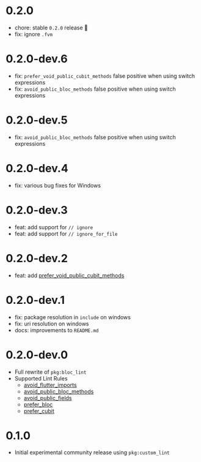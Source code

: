 # 0.2.0

- chore: stable `0.2.0` release 🎉
- fix: ignore `.fvm`

# 0.2.0-dev.6

- fix: `prefer_void_public_cubit_methods` false positive when using switch expressions
- fix: `avoid_public_bloc_methods` false positive when using switch expressions

# 0.2.0-dev.5

- fix: `avoid_public_bloc_methods` false positive when using switch expressions

# 0.2.0-dev.4

- fix: various bug fixes for Windows

# 0.2.0-dev.3

- feat: add support for `// ignore`
- feat: add support for `// ignore_for_file`

# 0.2.0-dev.2

- feat: add [prefer_void_public_cubit_methods](https://bloclibrary.dev/lint-rules/prefer_void_public_cubit_methods)

# 0.2.0-dev.1

- fix: package resolution in `include` on windows
- fix: uri resolution on windows
- docs: improvements to `README.md`

# 0.2.0-dev.0

- Full rewrite of `pkg:bloc_lint`
- Supported Lint Rules
  - [avoid_flutter_imports](https://bloclibrary.dev/lint-rules/avoid_flutter_imports)
  - [avoid_public_bloc_methods](https://bloclibrary.dev/lint-rules/avoid_public_bloc_methods)
  - [avoid_public_fields](https://bloclibrary.dev/lint-rules/avoid_public_fields)
  - [prefer_bloc](https://bloclibrary.dev/lint-rules/prefer_bloc)
  - [prefer_cubit](https://bloclibrary.dev/lint-rules/prefer_cubit)

# 0.1.0

- Initial experimental community release using `pkg:custom_lint`
